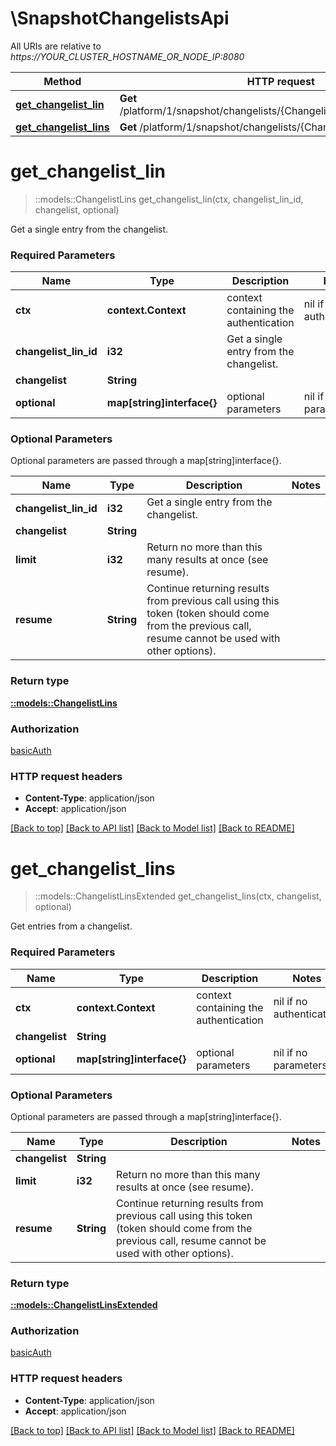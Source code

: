 # \SnapshotChangelistsApi

All URIs are relative to *https://YOUR_CLUSTER_HOSTNAME_OR_NODE_IP:8080*

Method | HTTP request | Description
------------- | ------------- | -------------
[**get_changelist_lin**](SnapshotChangelistsApi.md#get_changelist_lin) | **Get** /platform/1/snapshot/changelists/{Changelist}/lins/{ChangelistLinId} | 
[**get_changelist_lins**](SnapshotChangelistsApi.md#get_changelist_lins) | **Get** /platform/1/snapshot/changelists/{Changelist}/lins | 


# **get_changelist_lin**
> ::models::ChangelistLins get_changelist_lin(ctx, changelist_lin_id, changelist, optional)


Get a single entry from the changelist.

### Required Parameters

Name | Type | Description  | Notes
------------- | ------------- | ------------- | -------------
 **ctx** | **context.Context** | context containing the authentication | nil if no authentication
  **changelist_lin_id** | **i32**| Get a single entry from the changelist. | 
  **changelist** | **String**|  | 
 **optional** | **map[string]interface{}** | optional parameters | nil if no parameters

### Optional Parameters
Optional parameters are passed through a map[string]interface{}.

Name | Type | Description  | Notes
------------- | ------------- | ------------- | -------------
 **changelist_lin_id** | **i32**| Get a single entry from the changelist. | 
 **changelist** | **String**|  | 
 **limit** | **i32**| Return no more than this many results at once (see resume). | 
 **resume** | **String**| Continue returning results from previous call using this token (token should come from the previous call, resume cannot be used with other options). | 

### Return type

[**::models::ChangelistLins**](ChangelistLins.md)

### Authorization

[basicAuth](../README.md#basicAuth)

### HTTP request headers

 - **Content-Type**: application/json
 - **Accept**: application/json

[[Back to top]](#) [[Back to API list]](../README.md#documentation-for-api-endpoints) [[Back to Model list]](../README.md#documentation-for-models) [[Back to README]](../README.md)

# **get_changelist_lins**
> ::models::ChangelistLinsExtended get_changelist_lins(ctx, changelist, optional)


Get entries from a changelist.

### Required Parameters

Name | Type | Description  | Notes
------------- | ------------- | ------------- | -------------
 **ctx** | **context.Context** | context containing the authentication | nil if no authentication
  **changelist** | **String**|  | 
 **optional** | **map[string]interface{}** | optional parameters | nil if no parameters

### Optional Parameters
Optional parameters are passed through a map[string]interface{}.

Name | Type | Description  | Notes
------------- | ------------- | ------------- | -------------
 **changelist** | **String**|  | 
 **limit** | **i32**| Return no more than this many results at once (see resume). | 
 **resume** | **String**| Continue returning results from previous call using this token (token should come from the previous call, resume cannot be used with other options). | 

### Return type

[**::models::ChangelistLinsExtended**](ChangelistLinsExtended.md)

### Authorization

[basicAuth](../README.md#basicAuth)

### HTTP request headers

 - **Content-Type**: application/json
 - **Accept**: application/json

[[Back to top]](#) [[Back to API list]](../README.md#documentation-for-api-endpoints) [[Back to Model list]](../README.md#documentation-for-models) [[Back to README]](../README.md)

